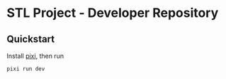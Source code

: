 # STL Project - Developer Repository

## Quickstart

Install [pixi], then run

```
pixi run dev
```

[pixi]: https://pixi.sh/dev/